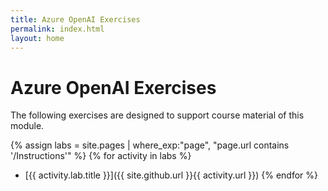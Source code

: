 ```yaml
---
title: Azure OpenAI Exercises
permalink: index.html
layout: home
---
```


# Azure OpenAI Exercises

The following exercises are designed to support course material of this module. 


{% assign labs = site.pages | where_exp:"page", "page.url contains '/Instructions'" %}
{% for activity in labs  %}
- [{{ activity.lab.title }}]({{ site.github.url }}{{ activity.url }})
{% endfor %}
